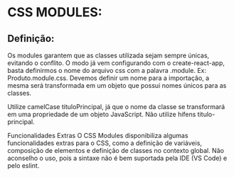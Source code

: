 # CSS MODULES:

## Definição:
<p>Os modules garantem que as classes utilizada sejam sempre únicas, evitando o conflito. O modo já vem configurando com o create-react-app, basta definirmos o nome do arquivo css com a palavra .module. Ex: Produto.module.css. Devemos definir um nome para a importação, a mesma será transformada em um objeto que possui nomes únicos para as classes.</p>

<p>Utilize camelCase tituloPrincipal, já que o nome da classe se transformará em uma propriedade de um objeto JavaScript. Não utilize hífens titulo-principal.</p>

<p>Funcionalidades Extras
O CSS Modules disponibiliza algumas funcionalidades extras para o CSS, como a definição de variáveis, composição de elementos e definição de classes no contexto global. Não aconselho o uso, pois a sintaxe não é bem suportada pela IDE (VS Code) e pelo eslint.</p>